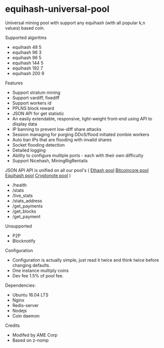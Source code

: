 # equihash-universal-pool
Universal mining pool with support any equihash (with all popular k,n values) based coin.

Supported algoritms 
- equihash 48 5
- equihash 96 3
- equihash 96 5
- equihash 144 5
- equihash 192 7
- equihash 200 9

Features
- Support stratum mining
- Support vardiff, fixediff
- Support workers id
- PPLNS block reward
- JSON API for get statistic
- An easily extendable, responsive, light-weight front-end using API to display data
- IP banning to prevent low-diff share attacks
- Session managing for purging DDoS/flood initiated zombie workers
- Auto ban IPs that are flooding with invalid shares
- Socket flooding detection
- Detailed logging
- Ability to configure multiple ports - each with their own difficulty
- Support Nicehash, MiningRigRentails

JSON API
 API is unified on all our pool's (
 [Ethash pool](https://github.com/superpool/ethash-universal-pool)
 [Bitcoincore pool](https://github.com/superpool/bitcoincore-universal-pool)
 [Equihash pool](https://github.com/superpool/equihash-universal-pool)
 [Cryptonote pool](https://github.com/superpool/cryptonote-universal-pool)
 )
 - /health
 - /stats
 - /live_stats
 - /stats_address
 - /get_payments
 - /get_blocks
 - /get_payment

Unsupported
- P2P
- Blocknotify

Configuration
- Configuration is actually simple, just read it twice and think twice before changing defaults.
- One instance multiply coins
- Dev fee 1.5% of pool fee.

Dependencies:
- Ubuntu 16.04 LTS
- Nginx
- Redis-server
- Nodejs
- Coin daemon

Credits
- Modifed by AME Corp
- Based on z-nomp
